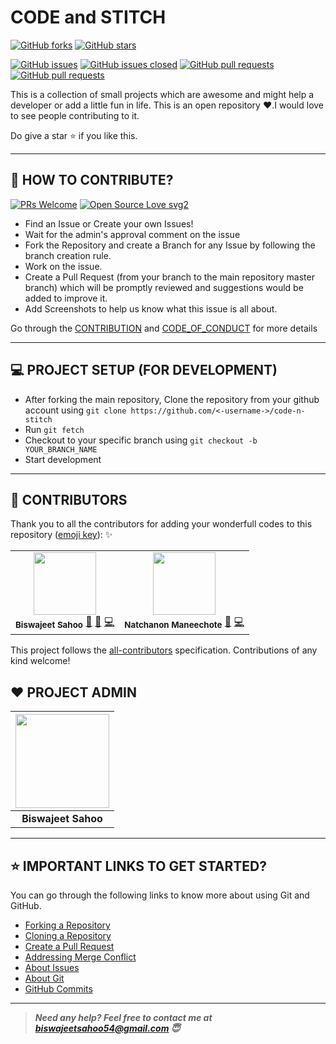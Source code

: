 # CODE and STITCH 

<!-- ALL-CONTRIBUTORS-BADGE:START - Do not remove or modify this section -->
<!-- [![All Contributors](https://img.shields.io/badge/all_contributors-24-orange.svg?style=flat-square)](#contributors-) --->
<!-- ALL-CONTRIBUTORS-BADGE:END -->
[![GitHub forks](https://img.shields.io/github/forks/bislara/code-n-stitch.svg?style=social&label=Fork&maxAge=2592000)](https://gitHub.com/bislara/code-n-stitch/network/)
[![GitHub stars](https://img.shields.io/github/stars/bislara/code-n-stitch.svg?style=social&label=Star&maxAge=2592000)](https://bislara/code-n-stitch/stargazers/)


[![GitHub issues](https://img.shields.io/github/issues/bislara/code-n-stitch.svg)](https://github.com/bislara/code-n-stitch/issues)
[![GitHub issues closed](https://img.shields.io/github/issues-closed/bislara/code-n-stitch.svg)](https://github.com/bislara/code-n-stitch/issues?q=is%3Aissue+is%3Aclosed)
[![GitHub pull requests](https://img.shields.io/github/issues-pr/bislara/code-n-stitch.svg)](https://github.com/bislara/code-n-stitch/pulls)
[![GitHub pull requests](https://img.shields.io/github/issues-pr-closed/bislara/code-n-stitch.svg)](https://github.com/bislara/code-n-stitch/pulls?q=is%3Apr+is%3Aclosed)

This is a collection of small projects which are awesome and might help a developer or add a little fun in life. 
This is an open repository ❤️.I would love to see people contributing to it.

Do give a star ⭐ if you like this. 

---

## 🤝 HOW TO CONTRIBUTE?

[![PRs Welcome](https://img.shields.io/badge/PRs-welcome-brightgreen.svg?style=flat-square)]()
[![Open Source Love svg2](https://badges.frapsoft.com/os/v2/open-source.svg?v=103)](https://github.com/ellerbrock/open-source-badges/)

- Find an Issue or Create your own Issues!
- Wait for the admin's approval comment on the issue 
- Fork the Repository and create a Branch for any Issue by following the branch creation rule.
- Work on the issue.
- Create a Pull Request (from your branch to the main repository master branch) which will be promptly reviewed and suggestions would be added to improve it.
- Add Screenshots to help us know what this issue is all about.

Go through the [CONTRIBUTION](https://github.com/bislara/code-n-stitch/blob/master/CONTRIBUTING.md) and [CODE_OF_CONDUCT](https://github.com/bislara/code-n-stitch/blob/master/CODE_OF_CONDUCT.md) for more details

---

## 💻 PROJECT SETUP (FOR DEVELOPMENT)
* After forking the main repository, Clone the repository from your github account using `git clone https://github.com/<-username->/code-n-stitch`
* Run `git fetch`
* Checkout to your specific branch using `git checkout -b YOUR_BRANCH_NAME`
* Start development

---

## 💪 CONTRIBUTORS

Thank you to all the contributors for adding your wonderfull codes to this repository ([emoji key](https://allcontributors.org/docs/en/emoji-key)): ✨

<!-- ALL-CONTRIBUTORS-LIST:START - Do not remove or modify this section -->
<!-- prettier-ignore-start -->
<!-- markdownlint-disable -->
<table>
  <tr>
    <td align="center"> 
      <a href="https://github.com/bislara">
        <img src="https://avatars1.githubusercontent.com/u/35392585?s=460&u=84d17486cf01da61c7ebc27143a4de86b02c5457&v=4" width="100px;" alt=""/><br />
      </a>
      <sub><b>Biswajeet Sahoo</b></sub>
      <a href="https://github.com/bislara/code-n-stitch/pulls?q=is%3Apr+reviewed-by%3Abislara" title="Reviewed Pull Requests">👀</a>
      <a href="https://github.com/bislara/code-n-stitch/pulls?q=is%3Apr+author%3Abislara" title="Documentation"> 📖</a>
      <a href="https://github.com/bislara/code-n-stitch/commits?author=bislara" title="Code">💻</a>
    </td>
    <td align="center"> 
      <a href="https://github.com/Volku">
        <img src="https://avatars2.githubusercontent.com/u/24636605?s=460&u=e3858fc249c106f88327be54ccc4b97a59f5b6c6&v=4" width="100px;" alt=""/><br />
      </a>
      <sub><b>Natchanon Maneechote</b></sub>
      <a href="https://github.com/bislara/code-n-stitch/pulls?q=is%3Apr+author%3AVolku" title="Documentation"> 📖</a>
      <a href="https://github.com/bislara/code-n-stitch/commits?author=Volku" title="Code">💻</a>
    </td>

  </tr>
</table>

This project follows the [all-contributors](https://github.com/all-contributors/all-contributors) specification. Contributions of any kind welcome!

## ❤️ PROJECT ADMIN

|                                     <a href="https://github.com/bislara"><img src="https://avatars1.githubusercontent.com/u/35392585?s=460&u=84d17486cf01da61c7ebc27143a4de86b02c5457&v=4" width=150px height=150px /></a>                                      |
| :-----------------------------------------------------------------------------------------------------------------------------------------------------------------------------------------------------------------------------------------------------------------: |
|                                                                                      <b>Biswajeet Sahoo</b>

---

## ⭐ IMPORTANT LINKS TO GET STARTED?

You can go through the following links to know more about using Git and GitHub.

- [Forking a Repository](https://help.github.com/en/github/getting-started-with-github/fork-a-repo)
- [Cloning a Repository](https://docs.github.com/en/desktop/contributing-and-collaborating-using-github-desktop/adding-and-cloning-repositories)
- [Create a Pull Request](https://docs.github.com/en/github/collaborating-with-issues-and-pull-requests/creating-a-pull-request)
- [Addressing Merge Conflict](https://docs.github.com/en/github/collaborating-with-issues-and-pull-requests/addressing-merge-conflicts)
- [About Issues](https://docs.github.com/en/github/managing-your-work-on-github/managing-your-work-with-issues)
- [About Git](https://docs.github.com/en/github/using-git)
- [GitHub Commits](https://docs.github.com/en/github/committing-changes-to-your-project)


---

> **_Need any help? Feel free to contact me at [biswajeetsahoo54@gmail.com](mailto:biswajeetsahoo54@gmail.com?Subject=CodenStitch) 😇_**

